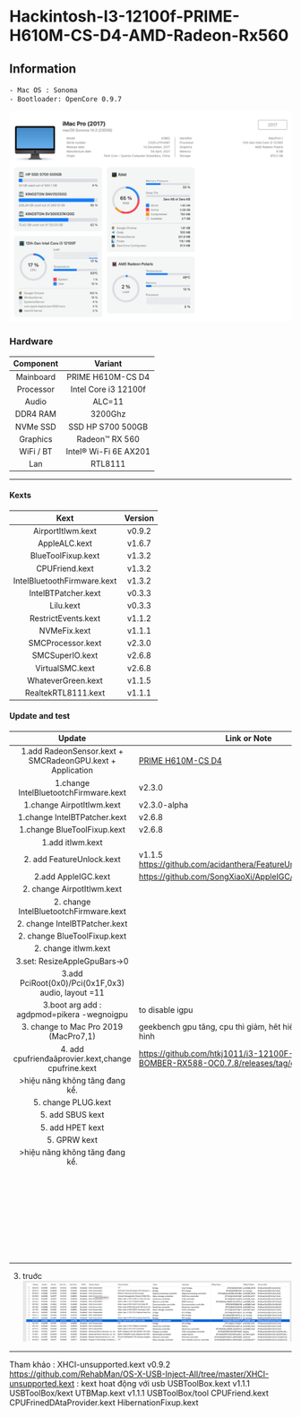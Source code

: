 # Hackintosh-I3-12100f-PRIME-H610M-CS-D4-AMD-Radeon-Rx560

## Information
    - Mac OS : Sonoma
    - Bootloader: OpenCore 0.9.7
![Alt text](image.png)

### Hardware

| Component |        Variant        |
| :-------: | :-------------------: |
| Mainboard |   PRIME H610M-CS D4   |
| Processor | Intel Core i3 12100f  |
|   Audio   |        ALC=11         |
| DDR4 RAM  |        3200Ghz        |
| NVMe SSD  |   SSD HP S700 500GB   |
| Graphics  |    Radeon™ RX 560     |
| WiFi / BT | Intel® Wi-Fi 6E AX201 |
|    Lan    |        RTL8111        |

---

#### Kexts

|            Kext             | Version |
| :-------------------------: | :-----: |
|      AirportItlwm.kext      | v0.9.2  |
|        AppleALC.kext        | v1.6.7  |
|     BlueToolFixup.kext      | v1.3.2  |
|       CPUFriend.kext        | v1.3.2  |
| IntelBluetoothFirmware.kext | v1.3.2  |
|     IntelBTPatcher.kext     | v0.3.3  |
|          Lilu.kext          | v0.3.3  |
|     RestrictEvents.kext     | v1.1.2  |
|        NVMeFix.kext         | v1.1.1  |
|      SMCProcessor.kext      | v2.3.0  |
|       SMCSuperIO.kext       | v2.6.8  |
|       VirtualSMC.kext       | v2.6.8  |
|     WhateverGreen.kext      | v1.1.5  |
|     RealtekRTL8111.kext     | v1.1.1  |


#### Update and test

|                           Update                            | Link or Note                                                                          | Result |
| :---------------------------------------------------------: | ------------------------------------------------------------------------------------- | ------ |
| 1.add RadeonSensor.kext  +  SMCRadeonGPU.kext + Application | [PRIME H610M-CS D4](https://github.com/aluveitie/RadeonSensor)                        | OK     |
|            1.change IntelBluetootchFirmware.kext            | v2.3.0                                                                                | NG     |
|                  1.change AirpotItlwm.kext                  | v2.3.0-alpha                                                                          | NG     |
|                1.change IntelBTPatcher.kext                 | v2.6.8                                                                                | NG     |
|                 1.change BlueToolFixup.kext                 | v2.6.8                                                                                | NG     |
|                      1.add itlwm.kext                       |                                                                                       | NG     |
|                  2. add FeatureUnlock.kext                  | v1.1.5 https://github.com/acidanthera/FeatureUnlock/releases                          | Keep   |
|                     2.add AppleIGC.kext                     | https://github.com/SongXiaoXi/AppleIGC/releases/tag/v1.4                              | Keep   |
|                2. change   AirpotItlwm.kext                 |                                                                                       | NG     |
|           2. change IntelBluetootchFirmware.kext            |                                                                                       | NG     |
|                2. change IntelBTPatcher.kext                |                                                                                       | NG     |
|                2. change BlueToolFixup.kext                 |                                                                                       | NG     |
|                    2. change itlwm.kext                     |                                                                                       | NG     |
|                3.set: ResizeAppleGpuBars->0                 |                                                                                       | Keep   |
|     3.add PciRoot(0x0)/Pci(0x1F,0x3) audio, layout =11      |                                                                                       | Keep   |
|         3.boot arg add :  agdpmod=pikera -wegnoigpu         | to disable igpu                                                                       | Keep   |
|           3. change to Mac Pro 2019  (MacPro7,1)            | geekbench gpu tăng, cpu thì giảm, hêt hiên tuợng giật màn hình                        | Keep   |
|     4. add cpufrienđaâprovier.kext,change cpufrine.kext     | https://github.com/htkj1011/i3-12100F-MSI-H610M-BOMBER-RX588-OC0.7.8/releases/tag/dev | Keep   |
|               >hiệu năng không tăng đang kể.                |                                                                                       |        |
|                     5. change PLUG.kext                     |                                                                                       | del    |
|                      5. add SBUS kext                       |                                                                                       | del    |
|                      5. add HPET kext                       |                                                                                       | del    |
|                        5. GPRW kext                         |                                                                                       | del    |
|               >hiệu năng không tăng đang kể.                |                                                                                       |        |
|                                                             |                                                                                       |        |
|                                                             |                                                                                       |        |
|                                                             |                                                                                       |        |
|                                                             |                                                                                       |        |
|                                                             |                                                                                       |        |
|                                                             |                                                                                       |        |
|                                                             |                                                                                       |        |
|                                                             |                                                                                       |        |
|                                                             |                                                                                       |        |
|                                                             |                                                                                       |        |
|                                                             |                                                                                       |        |
|                                                             |                                                                                       |        |
|                                                             |                                                                                       |        |
|                                                             |                                                                                       |        |
|                                                             |                                                                                       |        |
|                                                             |                                                                                       |        |
|                                                             |                                                                                       |        |
|                                                             |                                                                                       |        |
|                                                             |                                                                                       |        |
|                                                             |                                                                                       |        |
|                                                             |                                                                                       |        |
|                                                             |                                                                                       |        |
|                                                             |                                                                                       |        |
|                                                             |                                                                                       |        |
|                                                             |                                                                                       |        |
|                                                             |                                                                                       |        |
|                                                             |                                                                                       |        |
|                                                             |                                                                                       |        |
|                                                             |                                                                                       |        |
|                                                             |                                                                                       |        |
|                                                             |                                                                                       |        |
|                                                             |                                                                                       |        |

3. truớc 
![Alt text](image-1.png)

---

Tham khảo :  XHCI-unsupported.kext	v0.9.2	https://github.com/RehabMan/OS-X-USB-Inject-All/tree/master/XHCI-unsupported.kext : kext hoat động với usb 
USBToolBox.kext	v1.1.1	USBToolBox/kext
UTBMap.kext	v1.1.1	USBToolBox/tool
CPUFriend.kext
CPUFrinedDAtaProvider.kext
HibernationFixup.kext